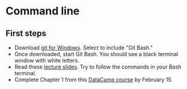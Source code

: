 # Command line
## First steps
- Download [git for Windows](https://git-scm.com/downloads). Select to include "Git Bash."
- Once downloaded, start Git Bash. You should see a black terminal window with white letters.
- Read these [lecture slides](https://raw.githack.com/ceumicrodata/data-science-economics/master/03-shell/03-shell.html#99). Try to follow the commands in your Bash terminal.
- Complete Chapter 1 from this [DataCamp course](https://campus.datacamp.com/courses/introduction-to-shell-for-data-science/manipulating-files-and-directories) by February 15.
